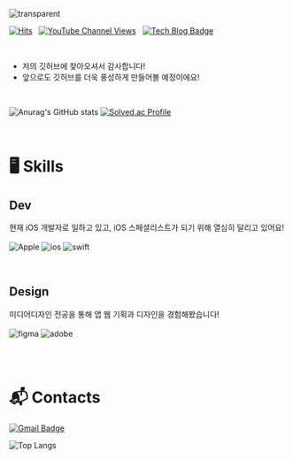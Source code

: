 ![transparent](https://capsule-render.vercel.app/api?type=soft&color=F77600&fontColor=FFFFFF&text=Importants's%20Git%20&height=150&fontSize=60&fontAlignY=48&desc=thank&nbsp;you&nbsp;for&nbsp;visiting!&animation=fadeIn&descAlignY=75&descAlign=35.5)

[![Hits](https://hits.seeyoufarm.com/api/count/incr/badge.svg?url=https%3A%2F%2Fgithub.com%2Fimportantsgit&count_bg=%23F77600&title_bg=%23000000&icon=swift.svg&icon_color=%23F77600&title=visited&edge_flat=false)](https://hits.seeyoufarm.com)
&nbsp;
[<img alt="YouTube Channel Views" src="https://img.shields.io/youtube/channel/views/UCBzpjeh9Dep6s4fE5j-f2aA">](https://www.youtube.com/channel/UCBzpjeh9Dep6s4fE5j-f2aA)
&nbsp;
[![Tech Blog Badge](http://img.shields.io/badge/Tech%20Blog-white?style=round-square&logo=notion&logoColor=black&link=https://https://www.notion.so/importantsdnd/8c9312c6e9754157847a0f5bdcc865f9?v=34acd1dbf8ec4c4da43022f9a6502538/)](https://www.notion.so/importantsdnd/8c9312c6e9754157847a0f5bdcc865f9?v=34acd1dbf8ec4c4da43022f9a6502538)

<br>

- 저의 깃허브에 찾아오셔서 감사합니다!
- 앞으로도 깃허브를 더욱 풍성하게 만들어볼 예정이에요!

<br>

![Anurag's GitHub stats](https://github-readme-stats.vercel.app/api?username=importantsgit&&show_icons=true&theme=graywhite)
[![Solved.ac Profile](http://mazassumnida.wtf/api/v2/generate_badge?boj=dlwognsdk)](https://solved.ac/dlwognsdk/)


<br>

# 🖥️ Skills
## Dev
현재 iOS 개발자로 일하고 있고, iOS 스페셜리스트가 되기 위해 열심히 달리고 있어요!<br><br>
![Apple](https://img.shields.io/badge/apple-000000.svg?&style=for-the-badge&logo=apple&logoColor=white)
![ios](https://img.shields.io/badge/ios-2B2B2B.svg?&style=for-the-badge&logo=ios&logoColor=white)
![swift](https://img.shields.io/badge/swift-F05138.svg?&style=for-the-badge&logo=swift&logoColor=white)

<br>

## Design
미디어디자인 전공을 통해 앱 웹 기획과 디자인을 경험해봤습니다!<br><br>
![figma](https://img.shields.io/badge/figma-F24E1E.svg?&style=for-the-badge&logo=figma&logoColor=white)
![adobe](https://img.shields.io/badge/adobe-FF0000.svg?&style=for-the-badge&logo=adobe&logoColor=white)

<br><br>

# :mailbox_with_mail: Contacts
[![Gmail Badge](https://img.shields.io/badge/Gmail-d14836?style=flat-square&logo=Gmail&logoColor=white&link=mailto:kimsh1691@gmail.com)](mailto:ljhjohn1@gmail.com)

![Top Langs](https://github-readme-stats.vercel.app/api/top-langs/?username=importantsgit&layout=compact&theme=dracula)


